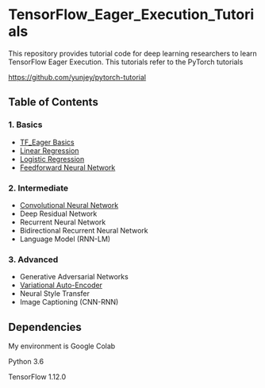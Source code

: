 # TensorFlow_Eager_Execution_Tutorials

This repository provides tutorial code for deep learning researchers to learn TensorFlow Eager Execution. This tutorials refer to the PyTorch tutorials 

https://github.com/yunjey/pytorch-tutorial



## Table of Contents
### 1. Basics
* [TF_Eager Basics](https://github.com/hellocybernetics/TensorFlow_Eager_Execution_Tutorials/blob/master/tutorials/01_basics/TF_eager_basics.ipynb)
* [Linear Regression](https://github.com/hellocybernetics/TensorFlow_Eager_Execution_Tutorials/blob/master/tutorials/01_basics/linear_regression.ipynb)
* [Logistic Regression](https://github.com/hellocybernetics/TensorFlow_Eager_Execution_Tutorials/blob/master/tutorials/01_basics/logistic_regression.ipynb)
* [Feedforward Neural Network](https://github.com/hellocybernetics/TensorFlow_Eager_Execution_Tutorials/blob/master/tutorials/01_basics/feed_forward_neural_network.ipynb)

### 2. Intermediate
* [Convolutional Neural Network](https://github.com/hellocybernetics/TensorFlow_Eager_Execution_Tutorials/blob/master/tutorials/02-intermediate/Convolutinal_Neural_Network_using_KerasAPI.ipynb)
* Deep Residual Network
* Recurrent Neural Network
* Bidirectional Recurrent Neural Network
* Language Model (RNN-LM)

### 3. Advanced
* Generative Adversarial Networks
* [Variational Auto-Encoder](https://github.com/hellocybernetics/TensorFlow_Eager_Execution_Tutorials/blob/master/tutorials/03_advanced/Variational_Auto_Encoder.ipynb)
* Neural Style Transfer
* Image Captioning (CNN-RNN)




## Dependencies
My environment is Google Colab

Python 3.6 

TensorFlow 1.12.0

